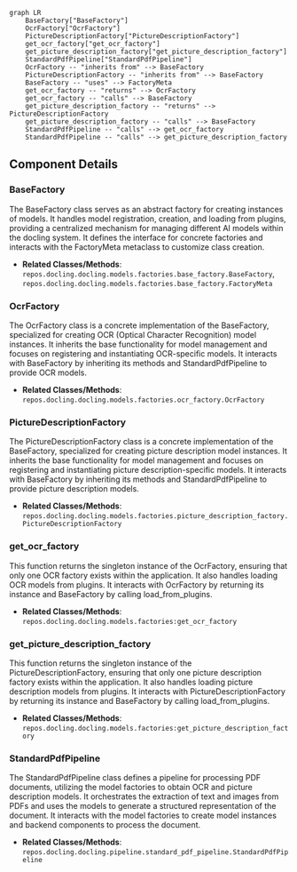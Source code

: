 ```mermaid
graph LR
    BaseFactory["BaseFactory"]
    OcrFactory["OcrFactory"]
    PictureDescriptionFactory["PictureDescriptionFactory"]
    get_ocr_factory["get_ocr_factory"]
    get_picture_description_factory["get_picture_description_factory"]
    StandardPdfPipeline["StandardPdfPipeline"]
    OcrFactory -- "inherits from" --> BaseFactory
    PictureDescriptionFactory -- "inherits from" --> BaseFactory
    BaseFactory -- "uses" --> FactoryMeta
    get_ocr_factory -- "returns" --> OcrFactory
    get_ocr_factory -- "calls" --> BaseFactory
    get_picture_description_factory -- "returns" --> PictureDescriptionFactory
    get_picture_description_factory -- "calls" --> BaseFactory
    StandardPdfPipeline -- "calls" --> get_ocr_factory
    StandardPdfPipeline -- "calls" --> get_picture_description_factory
```

## Component Details

### BaseFactory
The BaseFactory class serves as an abstract factory for creating instances of models. It handles model registration, creation, and loading from plugins, providing a centralized mechanism for managing different AI models within the docling system. It defines the interface for concrete factories and interacts with the FactoryMeta metaclass to customize class creation.
- **Related Classes/Methods**: `repos.docling.docling.models.factories.base_factory.BaseFactory`, `repos.docling.docling.models.factories.base_factory.FactoryMeta`

### OcrFactory
The OcrFactory class is a concrete implementation of the BaseFactory, specialized for creating OCR (Optical Character Recognition) model instances. It inherits the base functionality for model management and focuses on registering and instantiating OCR-specific models. It interacts with BaseFactory by inheriting its methods and StandardPdfPipeline to provide OCR models.
- **Related Classes/Methods**: `repos.docling.docling.models.factories.ocr_factory.OcrFactory`

### PictureDescriptionFactory
The PictureDescriptionFactory class is a concrete implementation of the BaseFactory, specialized for creating picture description model instances. It inherits the base functionality for model management and focuses on registering and instantiating picture description-specific models. It interacts with BaseFactory by inheriting its methods and StandardPdfPipeline to provide picture description models.
- **Related Classes/Methods**: `repos.docling.docling.models.factories.picture_description_factory.PictureDescriptionFactory`

### get_ocr_factory
This function returns the singleton instance of the OcrFactory, ensuring that only one OCR factory exists within the application. It also handles loading OCR models from plugins. It interacts with OcrFactory by returning its instance and BaseFactory by calling load_from_plugins.
- **Related Classes/Methods**: `repos.docling.docling.models.factories:get_ocr_factory`

### get_picture_description_factory
This function returns the singleton instance of the PictureDescriptionFactory, ensuring that only one picture description factory exists within the application. It also handles loading picture description models from plugins. It interacts with PictureDescriptionFactory by returning its instance and BaseFactory by calling load_from_plugins.
- **Related Classes/Methods**: `repos.docling.docling.models.factories:get_picture_description_factory`

### StandardPdfPipeline
The StandardPdfPipeline class defines a pipeline for processing PDF documents, utilizing the model factories to obtain OCR and picture description models. It orchestrates the extraction of text and images from PDFs and uses the models to generate a structured representation of the document. It interacts with the model factories to create model instances and backend components to process the document.
- **Related Classes/Methods**: `repos.docling.docling.pipeline.standard_pdf_pipeline.StandardPdfPipeline`
